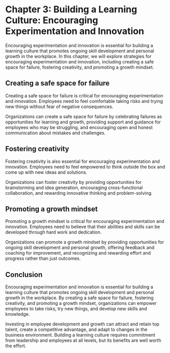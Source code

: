 Chapter 3: Building a Learning Culture: Encouraging Experimentation and Innovation
==================================================================================

Encouraging experimentation and innovation is essential for building a learning culture that promotes ongoing skill development and personal growth in the workplace. In this chapter, we will explore strategies for encouraging experimentation and innovation, including creating a safe space for failure, fostering creativity, and promoting a growth mindset.

Creating a safe space for failure
---------------------------------

Creating a safe space for failure is critical for encouraging experimentation and innovation. Employees need to feel comfortable taking risks and trying new things without fear of negative consequences.

Organizations can create a safe space for failure by celebrating failures as opportunities for learning and growth, providing support and guidance for employees who may be struggling, and encouraging open and honest communication about mistakes and challenges.

Fostering creativity
--------------------

Fostering creativity is also essential for encouraging experimentation and innovation. Employees need to feel empowered to think outside the box and come up with new ideas and solutions.

Organizations can foster creativity by providing opportunities for brainstorming and idea generation, encouraging cross-functional collaboration, and rewarding innovative thinking and problem-solving.

Promoting a growth mindset
--------------------------

Promoting a growth mindset is critical for encouraging experimentation and innovation. Employees need to believe that their abilities and skills can be developed through hard work and dedication.

Organizations can promote a growth mindset by providing opportunities for ongoing skill development and personal growth, offering feedback and coaching for improvement, and recognizing and rewarding effort and progress rather than just outcomes.

Conclusion
----------

Encouraging experimentation and innovation is essential for building a learning culture that promotes ongoing skill development and personal growth in the workplace. By creating a safe space for failure, fostering creativity, and promoting a growth mindset, organizations can empower employees to take risks, try new things, and develop new skills and knowledge.

Investing in employee development and growth can attract and retain top talent, create a competitive advantage, and adapt to changes in the business environment. Building a learning culture requires commitment from leadership and employees at all levels, but its benefits are well worth the effort.
